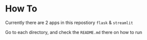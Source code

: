 # How To

Currently there are 2 apps in this repostiory
`flask` & `streamlit`

Go to each directory, and check the `README.md` there on how to run